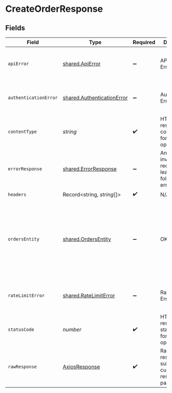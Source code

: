 # CreateOrderResponse


## Fields

| Field                                                                                                                                                                                                                                                                                                                                                                                       | Type                                                                                                                                                                                                                                                                                                                                                                                        | Required                                                                                                                                                                                                                                                                                                                                                                                    | Description                                                                                                                                                                                                                                                                                                                                                                                 | Example                                                                                                                                                                                                                                                                                                                                                                                     |
| ------------------------------------------------------------------------------------------------------------------------------------------------------------------------------------------------------------------------------------------------------------------------------------------------------------------------------------------------------------------------------------------- | ------------------------------------------------------------------------------------------------------------------------------------------------------------------------------------------------------------------------------------------------------------------------------------------------------------------------------------------------------------------------------------------- | ------------------------------------------------------------------------------------------------------------------------------------------------------------------------------------------------------------------------------------------------------------------------------------------------------------------------------------------------------------------------------------------- | ------------------------------------------------------------------------------------------------------------------------------------------------------------------------------------------------------------------------------------------------------------------------------------------------------------------------------------------------------------------------------------------- | ------------------------------------------------------------------------------------------------------------------------------------------------------------------------------------------------------------------------------------------------------------------------------------------------------------------------------------------------------------------------------------------- |
| `apiError`                                                                                                                                                                                                                                                                                                                                                                                  | [shared.ApiError](../../../sdk/models/shared/apierror.md)                                                                                                                                                                                                                                                                                                                                   | :heavy_minus_sign:                                                                                                                                                                                                                                                                                                                                                                          | API related Errors                                                                                                                                                                                                                                                                                                                                                                          | {<br/>"message": "internal Server Error",<br/>"code": "internal_error",<br/>"type": "api_error"<br/>}                                                                                                                                                                                                                                                                                       |
| `authenticationError`                                                                                                                                                                                                                                                                                                                                                                       | [shared.AuthenticationError](../../../sdk/models/shared/authenticationerror.md)                                                                                                                                                                                                                                                                                                             | :heavy_minus_sign:                                                                                                                                                                                                                                                                                                                                                                          | Authentication Error                                                                                                                                                                                                                                                                                                                                                                        | {<br/>"message": "authentication Failed",<br/>"code": "request_failed",<br/>"type": "authentication_error"<br/>}                                                                                                                                                                                                                                                                            |
| `contentType`                                                                                                                                                                                                                                                                                                                                                                               | *string*                                                                                                                                                                                                                                                                                                                                                                                    | :heavy_check_mark:                                                                                                                                                                                                                                                                                                                                                                          | HTTP response content type for this operation                                                                                                                                                                                                                                                                                                                                               |                                                                                                                                                                                                                                                                                                                                                                                             |
| `errorResponse`                                                                                                                                                                                                                                                                                                                                                                             | [shared.ErrorResponse](../../../sdk/models/shared/errorresponse.md)                                                                                                                                                                                                                                                                                                                         | :heavy_minus_sign:                                                                                                                                                                                                                                                                                                                                                                          | Any bad or invalid request will lead to following error object                                                                                                                                                                                                                                                                                                                              | {<br/>"message": "bad URL, please check API documentation",<br/>"code": "request_failed",<br/>"type": "invalid_request_error"<br/>}                                                                                                                                                                                                                                                         |
| `headers`                                                                                                                                                                                                                                                                                                                                                                                   | Record<string, *string*[]>                                                                                                                                                                                                                                                                                                                                                                  | :heavy_check_mark:                                                                                                                                                                                                                                                                                                                                                                          | N/A                                                                                                                                                                                                                                                                                                                                                                                         |                                                                                                                                                                                                                                                                                                                                                                                             |
| `ordersEntity`                                                                                                                                                                                                                                                                                                                                                                              | [shared.OrdersEntity](../../../sdk/models/shared/ordersentity.md)                                                                                                                                                                                                                                                                                                                           | :heavy_minus_sign:                                                                                                                                                                                                                                                                                                                                                                          | OK                                                                                                                                                                                                                                                                                                                                                                                          | {<br/>"cf_order_id": 1553338,<br/>"order_id": "order_271vovQ3PTZAx3fDI0",<br/>"entity": "order",<br/>"order_currency": "INR",<br/>"order_amount": 10.12,<br/>"order_status": "ACTIVE",<br/>"payment_session_id": "session_o5qs6YnOlCl_KXfv0cNODaffja-Eec2huS-fhlwavNXjy2quOr3C8CBm1dkCJrfui4Cn2SD4sLAE7M3MuoQDjtQs3Divf7F8WI4x6EL7kA5g",<br/>"order_note": "order #145",<br/>"order_expiry_time": "2021-07-29T05:30:00+05:30"<br/>} |
| `rateLimitError`                                                                                                                                                                                                                                                                                                                                                                            | [shared.RateLimitError](../../../sdk/models/shared/ratelimiterror.md)                                                                                                                                                                                                                                                                                                                       | :heavy_minus_sign:                                                                                                                                                                                                                                                                                                                                                                          | Rate Limit Error                                                                                                                                                                                                                                                                                                                                                                            | {<br/>"message": "Too many requests from IP. Check headers",<br/>"code": "request_failed",<br/>"type": "rate_limit_error"<br/>}                                                                                                                                                                                                                                                             |
| `statusCode`                                                                                                                                                                                                                                                                                                                                                                                | *number*                                                                                                                                                                                                                                                                                                                                                                                    | :heavy_check_mark:                                                                                                                                                                                                                                                                                                                                                                          | HTTP response status code for this operation                                                                                                                                                                                                                                                                                                                                                |                                                                                                                                                                                                                                                                                                                                                                                             |
| `rawResponse`                                                                                                                                                                                                                                                                                                                                                                               | [AxiosResponse](https://axios-http.com/docs/res_schema)                                                                                                                                                                                                                                                                                                                                     | :heavy_check_mark:                                                                                                                                                                                                                                                                                                                                                                          | Raw HTTP response; suitable for custom response parsing                                                                                                                                                                                                                                                                                                                                     |                                                                                                                                                                                                                                                                                                                                                                                             |